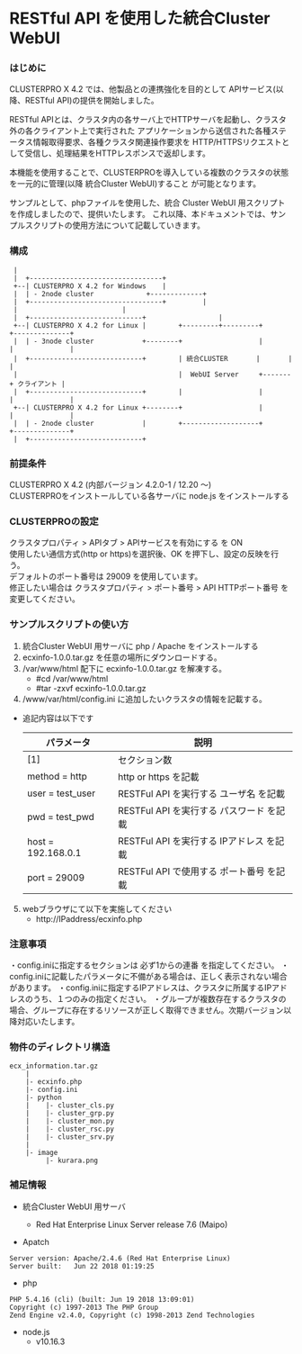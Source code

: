# RESTful API を使用した統合Cluster WebUI

### はじめに
CLUSTERPRO X 4.2 では、他製品との連携強化を目的として APIサービス(以降、RESTful API)の提供を開始しました。  

RESTful APIとは、クラスタ内の各サーバ上でHTTPサーバを起動し、クラスタ外の各クライアント上で実行された
アプリケーションから送信された各種ステータス情報取得要求、各種クラスタ関連操作要求を
HTTP/HTTPSリクエストとして受信し、処理結果をHTTPレスポンスで返却します。

本機能を使用することで、CLUSTERPROを導入している複数のクラスタの状態を一元的に管理(以降 統合Cluster WebUI)すること が可能となります。

サンプルとして、phpファイルを使用した、統合 Cluster WebUI 用スクリプトを作成しましたので、提供いたします。
これ以降、本ドキュメントでは、サンプルスクリプトの使用方法について記載していきます。

### 構成
```
 |
 |  +---------------------------------+
 +--| CLUSTERPRO X 4.2 for Windows    |
 |  | - 2node cluster		      +-------------+
 |  +---------------------------------+		    |
 |						    |
 |  +----------------------------+                  |
 +--| CLUSTERPRO X 4.2 for Linux |        +---------+---------+       +--------------+
 |  | - 3node cluster            +--------+                   |       |              |
 |  +----------------------------+        | 統合CLUSTER       |       |              |
 |                                        |  WebUI Server     +-------+ クライアント |
 |  +----------------------------+        |                   |       |              |
 +--| CLUSTERPRO X 4.2 for Linux +--------+                   |       |              |
 |  | - 2node cluster            |        +-------------------+       +--------------+
 |  +----------------------------+
```


### 前提条件
CLUSTERPRO X 4.2 (内部バージョン 4.2.0-1 / 12.20 ～)  
CLUSTERPROをインストールしている各サーバに node.js をインストールする  

### CLUSTERPROの設定
クラスタプロパティ > APIタブ > APIサービスを有効にする を ON  
使用したい通信方式(http or https)を選択後、OK を押下し、設定の反映を行う。  
デフォルトのポート番号は 29009 を使用しています。  
修正したい場合は クラスタプロパティ > ポート番号 > API HTTPポート番号 を変更してください。

### サンプルスクリプトの使い方
1. 統合Cluster WebUI 用サーバに php / Apache をインストールする  
2. ecxinfo-1.0.0.tar.gz を任意の場所にダウンロードする。  
3. /var/www/html 配下に ecxinfo-1.0.0.tar.gz を解凍する。  
    - #cd /var/www/html  
    - #tar -zxvf ecxinfo-1.0.0.tar.gz  
4. /www/var/html/config.ini に追加したいクラスタの情報を記載する。  
  - 追記内容は以下です
 
    | パラメータ | 説明 |
    | ---- | ---- |
    | [1] | セクション数 |
    | method = http | http or https を記載 |
    | user = test_user | RESTFul API を実行する ユーザ名 を記載 |
    | pwd = test_pwd | RESTFul API を実行する パスワード を記載 |
    | host = 192.168.0.1 | RESTFul API を実行する IPアドレス を記載 |
    | port = 29009 | RESTFul API で使用する ポート番号 を記載 |

5. webブラウザにて以下を実施してください  
    - http://IPaddress/ecxinfo.php

### 注意事項
・config.iniに指定するセクションは 必ず1からの連番 を指定してください。
・config.iniに記載したパラメータに不備がある場合は、正しく表示されない場合があります。
・config.iniに指定するIPアドレスは、クラスタに所属するIPアドレスのうち、１つのみの指定ください。
・グループが複数存在するクラスタの場合、グループに存在するリソースが正しく取得できません。次期バージョン以降対応いたします。

### 物件のディレクトリ構造

```
ecx_information.tar.gz
    |
    |- ecxinfo.php
    |- config.ini
    |- python
    |    |- cluster_cls.py
    |    |- cluster_grp.py
    |    |- cluster_mon.py
    |    |- cluster_rsc.py
    |    |- cluster_srv.py
    |
    |- image
         |- kurara.png
```

### 補足情報

- 統合Cluster WebUI 用サーバ
    - Red Hat Enterprise Linux Server release 7.6 (Maipo)

- Apatch
```
Server version: Apache/2.4.6 (Red Hat Enterprise Linux)
Server built:   Jun 22 2018 01:19:25
```
- php
```
PHP 5.4.16 (cli) (built: Jun 19 2018 13:09:01)
Copyright (c) 1997-2013 The PHP Group
Zend Engine v2.4.0, Copyright (c) 1998-2013 Zend Technologies
```
- node.js 
    - v10.16.3
